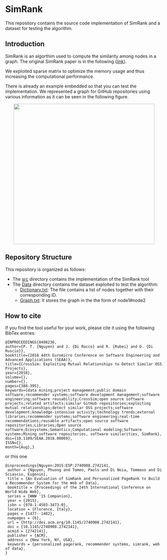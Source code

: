 
# SimRank

This repository contains the source code implementation of SimRank and a dataset for testing the algorithm.


## Introduction


SimRank is an algorthim used to compute the similarity among nodes in a graph. The original SimRank paper is in the following ([link](http://ilpubs.stanford.edu:8090/508/1/2001-41.pdf)).

We exploited sparse matrix to optimize the memory usage and thus increasing the computational performance.

There is already an example embedded so that you can test the implementation. We represented a graph for GitHub repositories using various information as it can be seen in the following figure.

<p align="center">
<img src="https://github.com/phuongthanhnguyen/SimRank/blob/master/Data/Graph.png" width="450">
</p> 


## Repository Structure

This repository is organized as follows:

* The [src](./src) directory contains the implementation of the SimRank tool	
* The [Data](./Data) directory contains the dataset exploited to test the algorithm:
	* [Dictionary.txt](./Data/Dictionary.txt): The file contains a list of nodes together with their corresponding ID.
	* [Graph.txt](./Data/Graph.txt): It stores the graph in the the form of node1#node2
	

## How to cite
If you find the tool useful for your work, please cite it using the following BibTex entries:

```
@INPROCEEDINGS{8498236, 
author={P. T. {Nguyen} and J. {Di Rocco} and R. {Rubei} and D. {Di Ruscio}}, 
booktitle={2018 44th Euromicro Conference on Software Engineering and Advanced Applications (SEAA)}, 
title={CrossSim: Exploiting Mutual Relationships to Detect Similar OSS Projects}, 
year={2018}, 
volume={}, 
number={}, 
pages={388-395}, 
keywords={data mining;project management;public domain software;recommender systems;software development management;software engineering;software reusability;CrossSim;open source software projects;related artifacts;similar GitHub repositories;exploiting mutual relationships;detect similar OSS projects;software development;knowledge-intensive activity;technology trends;external libraries;recommender systems;software engineering;real-time recommendations;reusable artifacts;open source software repositories;Libraries;Open source software;Ecosystems;Semantics;Computational modeling;Software systems;Mining software repositories, software similarities, SimRank}, 
doi={10.1109/SEAA.2018.00069}, 
ISSN={}, 
month={Aug},} 

```

or this one

```
@inproceedings{Nguyen:2015:ESP:2740908.2742141,
 author = {Nguyen, Phuong and Tomeo, Paolo and Di Noia, Tommaso and Di Sciascio, Eugenio},
 title = {An Evaluation of SimRank and Personalized PageRank to Build a Recommender System for the Web of Data},
 booktitle = {Proceedings of the 24th International Conference on World Wide Web},
 series = {WWW '15 Companion},
 year = {2015},
 isbn = {978-1-4503-3473-0},
 location = {Florence, Italy},
 pages = {1477--1482},
 numpages = {6},
 url = {http://doi.acm.org/10.1145/2740908.2742141},
 doi = {10.1145/2740908.2742141},
 acmid = {2742141},
 publisher = {ACM},
 address = {New York, NY, USA},
 keywords = {personalized pagerank, recommender systems, simrank, web of data},
} 
```
